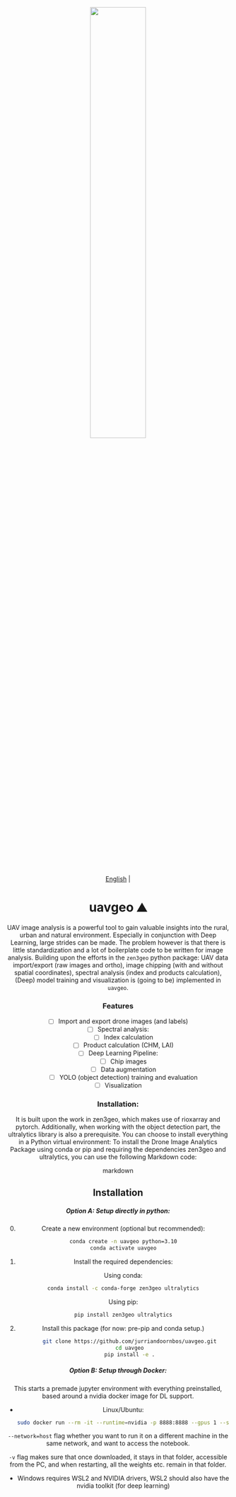<div align="center">
  <p>
    <a href="https://icaerus.eu" target="_blank">
      <img width="50%" src="https://icaerus.eu/wp-content/uploads/2022/09/ICAERUS-logo-white.svg"></a>
  </p>

[English](README.md) | 

# uavgeo ⛰️ 
UAV image analysis is a powerful tool to gain valuable insights into the rural, urban and natural environment. Especially in conjunction with Deep Learning, large strides can be made. The problem however is that there is little standardization and a lot of boilerplate code to be written for image analysis. Building upon the efforts in the `zen3geo` python package: UAV data import/export (raw images and ortho), image chipping (with and without spatial coordinates), spectral analysis (index and products calculation), (Deep) model training and visualization is (going to be) implemented in `uavgeo`. 

### Features

- [ ] Import and export drone images (and labels)
- [ ] Spectral analysis:
  - [ ] Index calculation
  - [ ] Product calculation (CHM, LAI)
- [ ] Deep Learning Pipeline:
  - [ ] Chip images
  - [ ] Data augmentation
  - [ ] YOLO (object detection) training and evaluation
- [ ] Visualization

### Installation:

It is built upon the work in zen3geo, which makes use of rioxarray and pytorch.
Additionally, when working with the object detection part, the ultralytics library is also a prerequisite.
You can choose to install everything in a Python virtual environment:
To install the Drone Image Analytics Package using conda or pip and requiring the dependencies zen3geo and ultralytics, you can use the following Markdown code:

markdown

## Installation
##### Option A: Setup directly in python:
0. Create a new environment (optional but recommended):
   
   ```bash
   conda create -n uavgeo python=3.10
   conda activate uavgeo
   ```
1.   Install the required dependencies:

        Using conda:

        ```bash
        conda install -c conda-forge zen3geo ultralytics
        ```
        Using pip:
        ```bash
        pip install zen3geo ultralytics
        ```
2. Install this package (for now: pre-pip and conda setup.)
   ```bash
       git clone https://github.com/jurriandoornbos/uavgeo.git
       cd uavgeo
       pip install -e .
   ```
##### Option B: Setup through Docker:
This starts a premade jupyter environment with everything preinstalled, based around a nvidia docker image for DL support.
* Linux/Ubuntu:
  ```bash
  sudo docker run --rm -it --runtime=nvidia -p 8888:8888 --gpus 1 --shm-size=5gb --network=host -v /path_to_local/dir:/home/jovyan jurrain/drone-ml:gpu-torch11.8-zenformers
  ```

`--network=host` flag whether you want to run it on a different machine in the same network, and want to access the notebook.

`-v` flag makes sure that once downloaded, it stays in that folder, accessible from the PC, and when restarting, all the weights etc. remain in that folder.

* Windows requires WSL2 and NVIDIA drivers, WSL2 should also have the nvidia toolkit (for deep learning)

